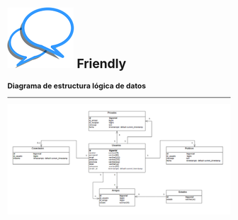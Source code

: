 ![Friendly](images/logo.png) **Friendly**
==================

### Diagrama de estructura lógica de datos

-------------------------------------------



![datos](images/diagramaDatos.png)
